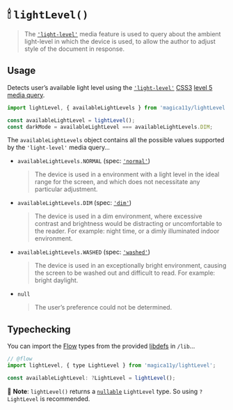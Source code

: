 # 🕯 `lightLevel()`

> The [`'light-level'`](https://drafts.csswg.org/mediaqueries-5/#light-level) media feature is used to query about the ambient light-level in which the device is used, to allow the author to adjust style of the document in response.

## ️️Usage

Detects user’s available light level using the [`'light-level'`](https://drafts.csswg.org/mediaqueries-5/#light-level) [CSS3](https://developer.mozilla.org/en-US/docs/Web/CSS/CSS3) [level 5](https://drafts.csswg.org/mediaqueries-5) [media query](https://developer.mozilla.org/en-US/docs/Web/CSS/Media_Queries).

```js
import lightLevel, { availableLightLevels } from 'magica11y/lightLevel';

const availableLightLevel = lightLevel();
const darkMode = availableLightLevel === availableLightLevels.DIM;
```

The `availableLightLevels` object contains all the possible values supported by the `'light-level'` media query…

* `availableLightLevels.NORMAL` (spec: [`'normal'`](https://drafts.csswg.org/mediaqueries-5/#valdef-media-light-level-normal))
  > The device is used in a environment with a light level in the ideal range for the screen, and which does not necessitate any particular adjustment.
* `availableLightLevels.DIM` (spec: [`'dim'`](https://drafts.csswg.org/mediaqueries-5/#valdef-media-light-level-dim))
  > The device is used in a dim environment, where excessive contrast and brightness would be distracting or uncomfortable to the reader. For example: night time, or a dimly illuminated indoor environment.
* `availableLightLevels.WASHED` (spec: [`'washed'`](https://drafts.csswg.org/mediaqueries-5/#valdef-media-light-level-washed))
  > The device is used in an exceptionally bright environment, causing the screen to be washed out and difficult to read. For example: bright daylight.
* `null`
  > The user’s preference could not be determined.

## Typechecking

You can import the [Flow](https://flow.org) types from the provided [libdefs](https://flow.org/en/docs/libdefs) in `/lib`…

```js
// @flow
import lightLevel, { type LightLevel } from 'magica11y/lightLevel';

const availableLightLevel: ?LightLevel = lightLevel();
```

🎩 **Note**: `lightLevel()` returns a [`nullable`](https://flow.org/en/docs/types/primitives/#toc-null-and-void) `LightLevel` type. So using `?LightLevel` is recommended.

